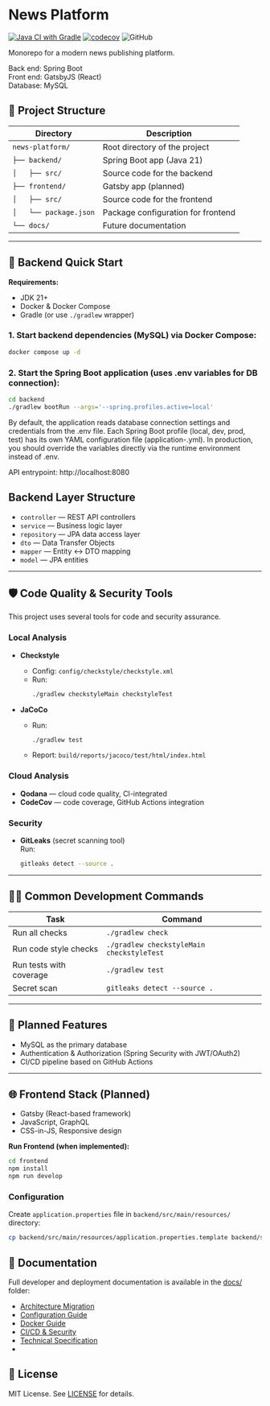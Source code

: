 # News Platform

[![Java CI with Gradle](https://github.com/rkonoplev/news-platform/actions/workflows/gradle-ci.yml/badge.svg)](https://github.com/rkonoplev/news-platform/actions/workflows/gradle-ci.yml)
[![codecov](https://codecov.io/gh/rkonoplev/news-platform/graph/badge.svg?token=YOUR_TOKEN)](https://codecov.io/gh/rkonoplev/news-platform)
![GitHub](https://img.shields.io/github/license/rkonoplev/news-platform)

Monorepo for a modern news publishing platform.

Back end: Spring Boot  
Front end: GatsbyJS (React)  
Database: MySQL

## 📂 Project Structure

| Directory              | Description                        |
|------------------------|------------------------------------|
| `news-platform/`       | Root directory of the project      |
| `├── backend/`         | Spring Boot app (Java 21)          |
| `│   ├── src/`         | Source code for the backend        |
| `├── frontend/`        | Gatsby app (planned)               |
| `│   ├── src/`         | Source code for the frontend       |
| `│   └── package.json` | Package configuration for frontend |
| `└── docs/`            | Future documentation               |


---

## 🚀 Backend Quick Start

**Requirements:**
- JDK 21+
- Docker & Docker Compose
- Gradle (or use `./gradlew` wrapper)

### 1. Start backend dependencies (MySQL) via Docker Compose:
```bash
docker compose up -d
```

### 2. Start the Spring Boot application (uses .env variables for DB connection):

```bash
cd backend
./gradlew bootRun --args='--spring.profiles.active=local'
```
By default, the application reads database connection settings and credentials from the .env file.
Each Spring Boot profile (local, dev, prod, test) has its own YAML configuration file (application-<profile>.yml).
In production, you should override the variables directly via the runtime environment instead of .env.

API entrypoint: http://localhost:8080

## Backend Layer Structure

- `controller` — REST API controllers
- `service` — Business logic layer
- `repository` — JPA data access layer
- `dto` — Data Transfer Objects
- `mapper` — Entity ↔ DTO mapping
- `model` — JPA entities

---

## 🛡️ Code Quality & Security Tools

This project uses several tools for code and security assurance.

### Local Analysis

- **Checkstyle**
    - Config: `config/checkstyle/checkstyle.xml`
    - Run:
      ```bash
      ./gradlew checkstyleMain checkstyleTest
      ```

- **JaCoCo**
    - Run:
      ```bash
      ./gradlew test
      ```  
    - Report: `build/reports/jacoco/test/html/index.html`

### Cloud Analysis

- **Qodana** — cloud code quality, CI-integrated
- **CodeCov** — code coverage, GitHub Actions integration

### Security

- **GitLeaks** (secret scanning tool)  
  Run:
  ```bash
  gitleaks detect --source .

---

## 🧑‍💻 Common Development Commands

| Task                    | Command                                   |
|-------------------------|-------------------------------------------|
| Run all checks          | `./gradlew check`                         |
| Run code style checks   | `./gradlew checkstyleMain checkstyleTest` |
| Run tests with coverage | `./gradlew test`                          |
| Secret scan             | `gitleaks detect --source .`              |

---

## 📌 Planned Features

- MySQL as the primary database
- Authentication & Authorization (Spring Security with JWT/OAuth2)
- CI/CD pipeline based on GitHub Actions

---

## 🌐 Frontend Stack (Planned)

- Gatsby (React-based framework)
- JavaScript, GraphQL
- CSS-in-JS, Responsive design

**Run Frontend (when implemented):**
```bash
cd frontend
npm install
npm run develop
```
### Configuration
Create `application.properties` file in `backend/src/main/resources/` directory:
```bash
cp backend/src/main/resources/application.properties.template backend/src/main/resources/application.properties
```
## 📖 Documentation
Full developer and deployment documentation is available in the [docs/](docs/) folder:

- [Architecture Migration](docs/ARCHITECTURE_MIGRATION.md)
- [Configuration Guide](docs/CONFIG_GUIDE.md)
- [Docker Guide](docs/DOCKER_GUIDE.md)
- [CI/CD & Security](docs/CI_CD_SECURITY.md)
- [Technical Specification](docs/TECHNICAL_SPEC.md)
- 

## 📜 License
MIT License. See [LICENSE](LICENSE) for details.
